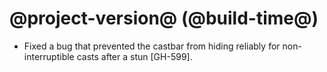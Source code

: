 # @project-version@ (@build-time@)

* Fixed a bug that prevented the castbar from hiding reliably for non-interruptible casts after a stun [GH-599].

